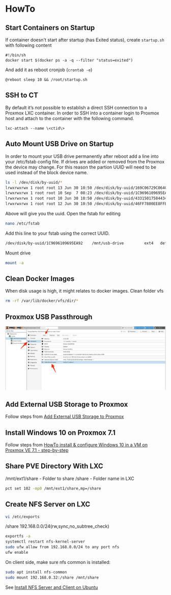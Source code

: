 # HowTo

## Start Containers on Startup

If container doesn't start after startup (has Exited status), create ```startup.sh``` with following content
```
#!/bin/sh
docker start $(docker ps -a -q --filter "status=exited")
```

And add it as reboot cronjob (```crontab -e```)
```
@reboot sleep 10 && /root/startup.sh
```

## SSH to CT

By default it’s not possible to establish a direct SSH connection to a Proxmox LXC container. In order to SSH into a container login to Proxmox host and attach to the container with the following command.
```
lxc-attach --name \<ctid\>
```

## Auto Mount USB Drive on Startup

In order to mount your USB drive permanently after reboot add a line into your /etc/fstab config file. If drives are added or removed from the Proxmox the device may change.  For this reason the partion UUID will need to be used instead of the block device name.
```bash
ls -l /dev/disk/by-uuid/*
lrwxrwxrwx 1 root root 13 Jun 30 10:50 /dev/disk/by-uuid/169C06729C064CA5 -> ../../zd128p1
lrwxrwxrwx 1 root root 10 Sep  7 08:23 /dev/disk/by-uuid/1C9696109695EA92 -> ../../sde1
lrwxrwxrwx 1 root root 10 Jun 30 10:50 /dev/disk/by-uuid/4331501758443482231 -> ../../sdd2
lrwxrwxrwx 1 root root 12 Jun 30 10:50 /dev/disk/by-uuid/46FF7800EE8FFB6D -> ../../zd96p1
```
Above will give you the uuid.  Open the fstab for editing
```bash
nano /etc/fstab
```
Add this line to your fstab using the correct UUID.
```bash
/dev/disk/by-uuid/1C9696109695EA92    /mnt/usb-drive         ext4   defaults   0
```
Mount drive
```bash
mount -a
```

## Clean Docker Images

When disk usage is high, it might relates to docker images. Clean folder vfs
```bash
rm -rf /var/lib/docker/vfs/dir/*
```

## Proxmox USB Passthrough

![USB Passthrough](./docs/proxmox-7.1-sb-passthrough.jpg "Proxmox 7.1")

## Add External USB Storage to Proxmox

Follow steps from [Add External USB Storage to Proxmox](https://thehomelab.wiki/books/promox-ve/page/add-external-usb-storage-to-proxmox)

## Install Windows 10 on Proxmox 7.1

Follow steps from [HowTo install & configure Windows 10 in a VM on Proxmox VE 7.1 - step-by-step](https://blog.habitats.tech/howto-install-and-configure-windows-10-in-a-vm-on-proxmox-ve-71-step-by-step)

## Share PVE Directory With LXC

/mnt/ext1/share - Folder to share
/share - Folder name in LXC

```bash
pct set 102 -mp0 /mnt/ext1/share,mp=/share
```

## Create NFS Server on LXC

```bash
vi /etc/exports
```
/share 192.168.0.0/24(rw,sync,no_subtree_check)

```bash
exportfs -a
systemctl restart nfs-kernel-server
sudo ufw allow from 192.168.0.0/24 to any port nfs
ufw enable
```

On client side, make sure nfs common is installed:
```bash
sudo apt install nfs-common
sudo mount 192.168.0.32:/share /mnt/share
```

See [Install NFS Server and Client on Ubuntu
](https://vitux.com/install-nfs-server-and-client-on-ubuntu/)
